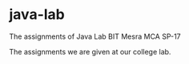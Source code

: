# java-lab
The assignments of Java Lab BIT Mesra MCA SP-17

The assignments we are given at our college lab.
